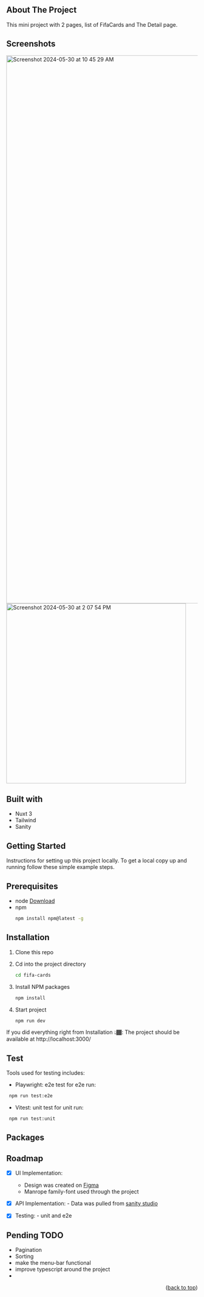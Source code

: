
<!-- ABOUT THE PROJECT -->
## About The Project


This mini project with 2 pages,  list of FifaCards and The Detail page.

## Screenshots

  <img width="1440" alt="Screenshot 2024-05-30 at 10 45 29 AM" src="https://github.com/akpante3/fifa-cards/assets/37974813/52f6118b-e410-4ace-aebf-eb1b5e956a2d">
<img width="473" alt="Screenshot 2024-05-30 at 2 07 54 PM" src="https://github.com/akpante3/fifa-cards/assets/37974813/02fa45e1-1304-4f15-b05f-79c612eeea7e">

## Built with
- Nuxt 3
- Tailwind
- Sanity

## Getting Started

Instructions for setting up this project locally.
To get a local copy up and running follow these simple example steps.

<!-- PREREQUISITES -->
## Prerequisites
* node <a href="https://nodejs.org/en">Download</a>
* npm
  ```sh
  npm install npm@latest -g
  ```
<!-- INSTALLATION -->
## Installation

1. Clone this repo

2. Cd into the project directory
     ```sh
     cd fifa-cards
     ```
3. Install NPM packages
     ```sh
     npm install
     ```
4. Start project
     ```sh
     npm run dev
     ```
If you did everything right from Installation 👆🏾: The project should be available at http://localhost:3000/

<!-- TEST -->
## Test
Tools used for testing includes:

- Playwright: e2e test
for e2e run: 
```sh
 npm run test:e2e
```    

- Vitest: unit test
for unit run:
```sh
 npm run test:unit
```
## Packages

<!-- ROADMAP -->
## Roadmap

- [x] UI Implementation:
     - Design was created on  [Figma](https://www.figma.com/file/s7kImUBIReGwNOfhtkqSNs/GDM-hiring?node-id=0%3A1)
     - Manrope family-font used through the project
       
- [x] API Implementation:
      - Data was pulled from [sanity studio](https://www.sanity.io/)
      
- [x] Testing:
      - unit and e2e
      
## Pending TODO
- Pagination
- Sorting
- make the menu-bar functional
- improve typescript around the project
- 

<p align="right">(<a href="#readme-top">back to top</a>)</p>



